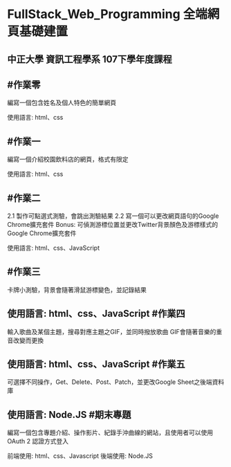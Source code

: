 FullStack_Web_Programming 全端網頁基礎建置
====================================
中正大學 資訊工程學系 107下學年度課程
---------------------------
#作業零
---------------------------

編寫一個包含姓名及個人特色的簡單網頁

使用語言: html、css

#作業一
---------------------------

編寫一個介紹校園飲料店的網頁，格式有限定

使用語言: html、css

#作業二
---------------------------

2.1 製作可點選式測驗，會跳出測驗結果
2.2 寫一個可以更改網頁語句的Google Chrome擴充套件
Bonus: 可偵測游標位置並更改Twitter背景顏色及游標樣式的Google Chrome擴充套件

使用語言: html、css、JavaScript

#作業三
---------------------------

卡牌小測驗，背景會隨著滑鼠游標變色，並記錄結果

使用語言: html、css、JavaScript
#作業四
---------------------------

輸入歌曲及某個主題，搜尋對應主題之GIF，並同時撥放歌曲
GIF會隨著音樂的重音改變而更換

使用語言: html、css、JavaScript
#作業五
---------------------------

可選擇不同操作，Get、Delete、Post、Patch，並更改Google Sheet之後端資料庫

使用語言: Node.JS
#期末專題
---------------------------

編寫一個包含專題介紹、操作影片、紀錄手沖曲線的網站，且使用者可以使用OAuth 2 認證方式登入

前端使用: html、css、Javascript
後端使用: Node.JS

